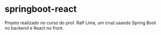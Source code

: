 # springboot-react
Projeto realizado no curso do prof. Ralf Lima, um crud usando Spring Boot no backend e React no front.

